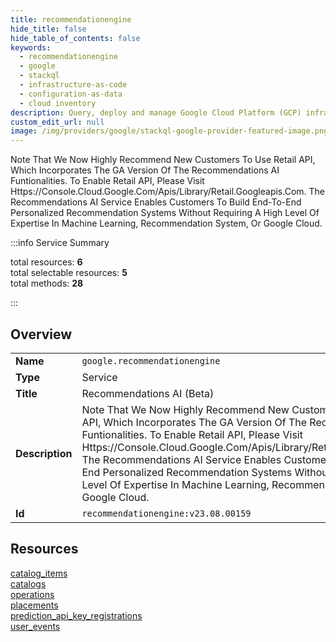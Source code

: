 ```yaml
---
title: recommendationengine
hide_title: false
hide_table_of_contents: false
keywords:
  - recommendationengine
  - google
  - stackql
  - infrastructure-as-code
  - configuration-as-data
  - cloud inventory
description: Query, deploy and manage Google Cloud Platform (GCP) infrastructure and resources using SQL
custom_edit_url: null
image: /img/providers/google/stackql-google-provider-featured-image.png
---
```

Note That We Now Highly Recommend New Customers To Use Retail API, Which Incorporates The GA Version Of The Recommendations AI Funtionalities. To Enable Retail API, Please Visit Https://Console.Cloud.Google.Com/Apis/Library/Retail.Googleapis.Com. The Recommendations AI Service Enables Customers To Build End-To-End Personalized Recommendation Systems Without Requiring A High Level Of Expertise In Machine Learning, Recommendation System, Or Google Cloud.  
    
:::info Service Summary

<div class="row">
<div class="providerDocColumn">
<span>total resources:&nbsp;<b>6</b></span><br />
<span>total selectable resources:&nbsp;<b>5</b></span><br />
<span>total methods:&nbsp;<b>28</b></span><br />
</div>
</div>

:::

## Overview
<table><tbody>
<tr><td><b>Name</b></td><td><code>google.recommendationengine</code></td></tr>
<tr><td><b>Type</b></td><td>Service</td></tr>
<tr><td><b>Title</b></td><td>Recommendations AI (Beta)</td></tr>
<tr><td><b>Description</b></td><td>Note That We Now Highly Recommend New Customers To Use Retail API, Which Incorporates The GA Version Of The Recommendations AI Funtionalities. To Enable Retail API, Please Visit Https://Console.Cloud.Google.Com/Apis/Library/Retail.Googleapis.Com. The Recommendations AI Service Enables Customers To Build End-To-End Personalized Recommendation Systems Without Requiring A High Level Of Expertise In Machine Learning, Recommendation System, Or Google Cloud.</td></tr>
<tr><td><b>Id</b></td><td><code>recommendationengine:v23.08.00159</code></td></tr>
</tbody></table>

## Resources
<div class="row">
<div class="providerDocColumn">
<a href="/providers/google/recommendationengine/catalog_items/">catalog_items</a><br />
<a href="/providers/google/recommendationengine/catalogs/">catalogs</a><br />
<a href="/providers/google/recommendationengine/operations/">operations</a><br />
</div>
<div class="providerDocColumn">
<a href="/providers/google/recommendationengine/placements/">placements</a><br />
<a href="/providers/google/recommendationengine/prediction_api_key_registrations/">prediction_api_key_registrations</a><br />
<a href="/providers/google/recommendationengine/user_events/">user_events</a><br />
</div>
</div>
